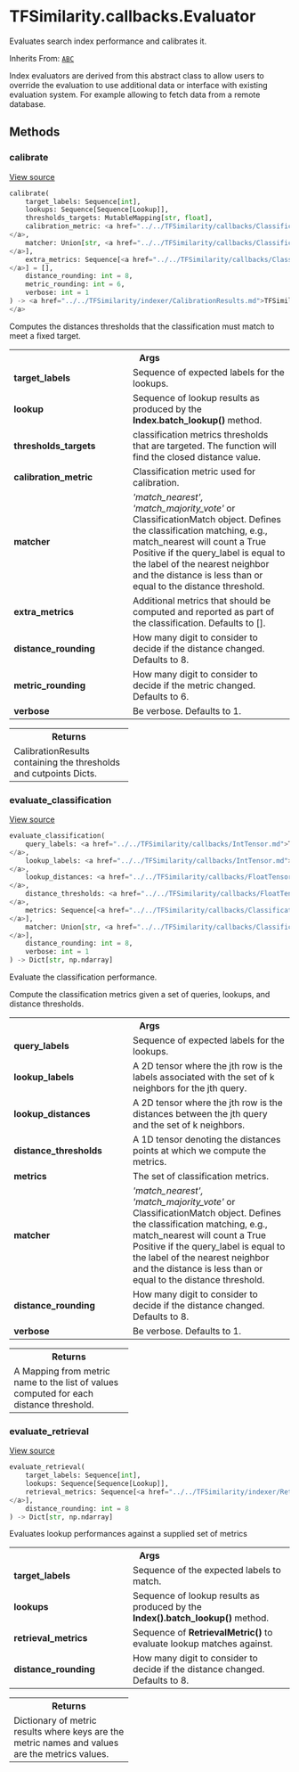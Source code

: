 # TFSimilarity.callbacks.Evaluator





Evaluates search index performance and calibrates it.

Inherits From: [`ABC`](../../TFSimilarity/distances/ABC.md)

<!-- Placeholder for "Used in" -->

Index evaluators are derived from this abstract class to allow users to
override the evaluation to use additional data or interface
with existing evaluation system. For example allowing to fetch data from
a remote database.

## Methods

<h3 id="calibrate">calibrate</h3>

<a target="_blank" href="https://github.com/tensorflow/similarity/blob/main/tensorflow_similarity/evaluators/evaluator.py#L108-L153">View source</a>

```python
calibrate(
    target_labels: Sequence[int],
    lookups: Sequence[Sequence[Lookup]],
    thresholds_targets: MutableMapping[str, float],
    calibration_metric: <a href="../../TFSimilarity/callbacks/ClassificationMetric.md">TFSimilarity.callbacks.ClassificationMetric```
</a>,
    matcher: Union[str, <a href="../../TFSimilarity/callbacks/ClassificationMatch.md">TFSimilarity.callbacks.ClassificationMatch```
</a>],
    extra_metrics: Sequence[<a href="../../TFSimilarity/callbacks/ClassificationMetric.md">TFSimilarity.callbacks.ClassificationMetric```
</a>] = [],
    distance_rounding: int = 8,
    metric_rounding: int = 6,
    verbose: int = 1
) -> <a href="../../TFSimilarity/indexer/CalibrationResults.md">TFSimilarity.indexer.CalibrationResults```
</a>
```


Computes the distances thresholds that the classification must match to
meet a fixed target.

<!-- Tabular view -->
 <table class="responsive fixed orange">
<colgroup><col width="214px"><col></colgroup>
<tr><th colspan="2">Args</th></tr>

<tr>
<td>
<b>target_labels</b>
</td>
<td>
Sequence of expected labels for the lookups.
</td>
</tr><tr>
<td>
<b>lookup</b>
</td>
<td>
Sequence of lookup results as produced by the
<b>Index.batch_lookup()</b> method.
</td>
</tr><tr>
<td>
<b>thresholds_targets</b>
</td>
<td>
classification metrics thresholds that are
targeted. The function will find the closed distance value.
</td>
</tr><tr>
<td>
<b>calibration_metric</b>
</td>
<td>
Classification metric used for calibration.
</td>
</tr><tr>
<td>
<b>matcher</b>
</td>
<td>
<i>'match_nearest', 'match_majority_vote'</i> or
ClassificationMatch object. Defines the classification matching,
e.g., match_nearest will count a True Positive if the query_label
is equal to the label of the nearest neighbor and the distance is
less than or equal to the distance threshold.
</td>
</tr><tr>
<td>
<b>extra_metrics</b>
</td>
<td>
Additional metrics that should be computed and
reported as part of the classification. Defaults to [].
</td>
</tr><tr>
<td>
<b>distance_rounding</b>
</td>
<td>
How many digit to consider to
decide if the distance changed. Defaults to 8.
</td>
</tr><tr>
<td>
<b>metric_rounding</b>
</td>
<td>
How many digit to consider to decide if
the metric changed. Defaults to 6.
</td>
</tr><tr>
<td>
<b>verbose</b>
</td>
<td>
Be verbose. Defaults to 1.
</td>
</tr>
</table>



<!-- Tabular view -->
 <table class="responsive fixed orange">
<colgroup><col width="214px"><col></colgroup>
<tr><th colspan="2">Returns</th></tr>
<tr class="alt">
<td colspan="2">
CalibrationResults containing the thresholds and cutpoints Dicts.
</td>
</tr>

</table>



<h3 id="evaluate_classification">evaluate_classification</h3>

<a target="_blank" href="https://github.com/tensorflow/similarity/blob/main/tensorflow_similarity/evaluators/evaluator.py#L62-L106">View source</a>

```python
evaluate_classification(
    query_labels: <a href="../../TFSimilarity/callbacks/IntTensor.md">TFSimilarity.callbacks.IntTensor```
</a>,
    lookup_labels: <a href="../../TFSimilarity/callbacks/IntTensor.md">TFSimilarity.callbacks.IntTensor```
</a>,
    lookup_distances: <a href="../../TFSimilarity/callbacks/FloatTensor.md">TFSimilarity.callbacks.FloatTensor```
</a>,
    distance_thresholds: <a href="../../TFSimilarity/callbacks/FloatTensor.md">TFSimilarity.callbacks.FloatTensor```
</a>,
    metrics: Sequence[<a href="../../TFSimilarity/callbacks/ClassificationMetric.md">TFSimilarity.callbacks.ClassificationMetric```
</a>],
    matcher: Union[str, <a href="../../TFSimilarity/callbacks/ClassificationMatch.md">TFSimilarity.callbacks.ClassificationMatch```
</a>],
    distance_rounding: int = 8,
    verbose: int = 1
) -> Dict[str, np.ndarray]
```


Evaluate the classification performance.

Compute the classification metrics given a set of queries, lookups, and
distance thresholds.

<!-- Tabular view -->
 <table class="responsive fixed orange">
<colgroup><col width="214px"><col></colgroup>
<tr><th colspan="2">Args</th></tr>

<tr>
<td>
<b>query_labels</b>
</td>
<td>
Sequence of expected labels for the lookups.
</td>
</tr><tr>
<td>
<b>lookup_labels</b>
</td>
<td>
A 2D tensor where the jth row is the labels
associated with the set of k neighbors for the jth query.
</td>
</tr><tr>
<td>
<b>lookup_distances</b>
</td>
<td>
A 2D tensor where the jth row is the distances
between the jth query and the set of k neighbors.
</td>
</tr><tr>
<td>
<b>distance_thresholds</b>
</td>
<td>
A 1D tensor denoting the distances points at
which we compute the metrics.
</td>
</tr><tr>
<td>
<b>metrics</b>
</td>
<td>
The set of classification metrics.
</td>
</tr><tr>
<td>
<b>matcher</b>
</td>
<td>
<i>'match_nearest', 'match_majority_vote'</i> or
ClassificationMatch object. Defines the classification matching,
e.g., match_nearest will count a True Positive if the query_label
is equal to the label of the nearest neighbor and the distance is
less than or equal to the distance threshold.
</td>
</tr><tr>
<td>
<b>distance_rounding</b>
</td>
<td>
How many digit to consider to
decide if the distance changed. Defaults to 8.
</td>
</tr><tr>
<td>
<b>verbose</b>
</td>
<td>
Be verbose. Defaults to 1.
</td>
</tr>
</table>



<!-- Tabular view -->
 <table class="responsive fixed orange">
<colgroup><col width="214px"><col></colgroup>
<tr><th colspan="2">Returns</th></tr>
<tr class="alt">
<td colspan="2">
A Mapping from metric name to the list of values computed for each
distance threshold.
</td>
</tr>

</table>



<h3 id="evaluate_retrieval">evaluate_retrieval</h3>

<a target="_blank" href="https://github.com/tensorflow/similarity/blob/main/tensorflow_similarity/evaluators/evaluator.py#L36-L60">View source</a>

```python
evaluate_retrieval(
    target_labels: Sequence[int],
    lookups: Sequence[Sequence[Lookup]],
    retrieval_metrics: Sequence[<a href="../../TFSimilarity/indexer/RetrievalMetric.md">TFSimilarity.indexer.RetrievalMetric```
</a>],
    distance_rounding: int = 8
) -> Dict[str, np.ndarray]
```


Evaluates lookup performances against a supplied set of metrics


<!-- Tabular view -->
 <table class="responsive fixed orange">
<colgroup><col width="214px"><col></colgroup>
<tr><th colspan="2">Args</th></tr>

<tr>
<td>
<b>target_labels</b>
</td>
<td>
Sequence of the expected labels to match.
</td>
</tr><tr>
<td>
<b>lookups</b>
</td>
<td>
Sequence of lookup results as produced by the
<b>Index().batch_lookup()</b> method.
</td>
</tr><tr>
<td>
<b>retrieval_metrics</b>
</td>
<td>
Sequence of <b>RetrievalMetric()</b> to evaluate
lookup matches against.
</td>
</tr><tr>
<td>
<b>distance_rounding</b>
</td>
<td>
How many digit to consider to decide if
the distance changed. Defaults to 8.
</td>
</tr>
</table>



<!-- Tabular view -->
 <table class="responsive fixed orange">
<colgroup><col width="214px"><col></colgroup>
<tr><th colspan="2">Returns</th></tr>
<tr class="alt">
<td colspan="2">
Dictionary of metric results where keys are the metric names and
values are the metrics values.
</td>
</tr>

</table>





